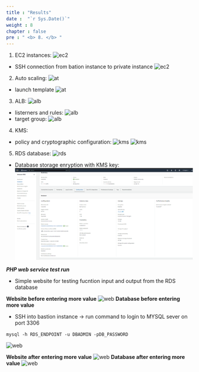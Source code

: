 ```yaml
---
title : "Results"
date :  "`r Sys.Date()`" 
weight : 8 
chapter : false
pre : " <b> 8. </b> "
---
```

1) EC2 instances:
![ec2](/FCJ2024/images/2.prerequisite/ec2.png)
- SSH connection from bation instance to private instance
![ec2](/FCJ2024/images/2.prerequisite/ec2SSH.png)
2) Auto scaling: 
![at](/FCJ2024/images/2.prerequisite/auto-scaling.png)
- launch template
![at](/FCJ2024/images/2.prerequisite/launch_template.png)
3) ALB:
![alb](/FCJ2024/images/2.prerequisite/Pictalb.png)
- listerners and rules: 
![alb](/FCJ2024/images/2.prerequisite/alb.png)
- target group:
![alb](/FCJ2024/images/2.prerequisite/targetgr.png)
4) KMS:
- policy and cryptographic configuration:
![kms](/FCJ2024/images/KMS/Picture1.png)
![kms](/FCJ2024/images/KMS/Picture2.png)
5) RDS database:
![rds](/FCJ2024/images/RDS/rds.png)
- Database storage enryption with KMS key:
![rds](/static/images/RDS/sec.png)

***PHP web service test run***
- Simple website for testing fucntion input and output from the RDS database

**Website before entering more value**
![web](/FCJ2024/images/web1.png)
**Database before entering more value**
- SSH into bastion instance -> run command to login to MYSQL sever on port 3306
```
mysql -h RDS_ENDPOINT -u DBADMIN -pDB_PASSWORD
```
![web](/FCJ2024/images/rds_connection.png)

**Website after entering more value**
![web](/FCJ2024/images/rds_conn2.png)
**Database after entering more value**
![web](/FCJ2024/images/rds3.png)